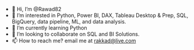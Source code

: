 - 👋 Hi, I’m @Rawad82
- 👀 I’m interested in Python, Power BI, DAX, Tableau Desktop & Prep, SQL, BigQuery, data pipeline, ML, and data analysis.
- 🌱 I’m currently learning Python
- 💞️ I’m looking to collaborate on SQL and BI Solutions.
- 📫 How to reach me? email me at rakkad@live.com

<!---
Rawad82/Rawad82 is a ✨ special ✨ repository because its `README.md` (this file) appears on your GitHub profile.
You can click the Preview link to take a look at your changes.
--->
